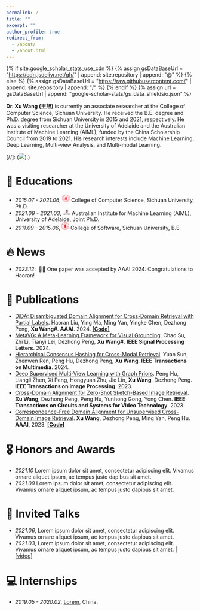 ```yaml
---
permalink: /
title: ""
excerpt: ""
author_profile: true
redirect_from: 
  - /about/
  - /about.html
---
```


{% if site.google_scholar_stats_use_cdn %}
{% assign gsDataBaseUrl = "https://cdn.jsdelivr.net/gh/" | append: site.repository | append: "@" %}
{% else %}
{% assign gsDataBaseUrl = "https://raw.githubusercontent.com/" | append: site.repository | append: "/" %}
{% endif %}
{% assign url = gsDataBaseUrl | append: "google-scholar-stats/gs_data_shieldsio.json" %}

<span class='anchor' id='about-me'></span>

**Dr. Xu Wang (王旭)** is currently an associate researcher at the College of Computer Science, Sichuan University. He received the B.E. degree and Ph.D. degree from Sichuan University in 2015 and 2021, respectively. He was a visiting researcher at the University of Adelaide and the Australian Institute of Machine Learning (AIML), funded by the China Scholarship Council from 2019 to 2021. His research interests include Machine Learning, Deep Learning, Multi-view Analysis, and Multi-modal Learning. 

[//]: (<a href='https://scholar.google.com/citations?user=XTOXhy4AAAAJ'><img src="https://img.shields.io/endpoint?url={{ url | url_encode }}&logo=Google%20Scholar&labelColor=f6f6f6&color=9cf&style=flat&label=citations"></a>).)


# 📖 Educations
- *2015.07 - 2021.06*, <a href="https://en.scu.edu.cn/"><img class="png" src="/images/SCU_logo.png" width="20pt"></a> College of Computer Science, Sichuan University, Ph.D.
- *2021.09 - 2021.03*, <a href="https://www.adelaide.edu.au/aiml/"><img class="png" src="/images/UOA_logo.png" width="20pt"></a> Australian Institute for Machine Learning (AIML), University of Adelaide, Joint Ph.D.
- *2011.09 - 2015.06*, <a href="https://en.scu.edu.cn/"><img class="png" src="/images/SCU_logo.png" width="20pt"></a> College of Software, Sichuan University, B.E. 

# 🔥 News
- *2023.12*: &nbsp;🎉🎉 One paper was accepted by AAAI 2024. Congratulations to Haoran! 


# 📝 Publications 
- [DiDA: Disambiguated Domain Alignment for Cross-Domain Retrieval with Partial Labels](https://scholar.google.com/citations?view_op=view_citation&hl=zh-CN&user=XTOXhy4AAAAJ&sortby=pubdate&citation_for_view=XTOXhy4AAAAJ:dhFuZR0502QC). Haoran Liu, Ying Ma, Ming Yan, Yingke Chen, Dezhong Peng, **Xu Wang#**. **AAAI**. 2024. [**[Code]**](https://github.com/wangxu-scu/DiDA)
- [MetaVG: A Meta-Learning Framework for Visual Grounding](https://ieeexplore.ieee.org/abstract/document/10365212), Chao Su, Zhi Li, Tianyi Lei, Dezhong Peng, **Xu Wang#**. **IEEE Signal Processing Letters**. 2024.
- [Hierarchical Consensus Hashing for Cross-Modal Retrieval](https://ieeexplore.ieee.org/abstract/document/10119165). Yuan Sun, Zhenwen Ren, Peng Hu, Dezhong Peng, **Xu Wang**. **IEEE Transactions on Multimedia**. 2024.
- [Deep Supervised Multi-View Learning with Graph Priors](https://ieeexplore.ieee.org/abstract/document/10341289/). Peng Hu, Liangli Zhen, Xi Peng, Hongyuan Zhu, Jie Lin, **Xu Wang**, Dezhong Peng. **IEEE Transactions on Image Processing**. 2023.
- [Cross-Domain Alignment for Zero-Shot Sketch-Based Image Retrieval](https://ieeexplore.ieee.org/abstract/document/10098211). **Xu Wang**, Dezhong Peng, Peng Hu, Yunhong Gong, Yong Chen. **IEEE Transactions on Circuits and Systems for Video Technology**. 2023.
- [Correspondence-Free Domain Alignment for Unsupervised Cross-Domain Image Retrieval](https://arxiv.org/pdf/2302.06081.pdf). **Xu Wang**, Dezhong Peng, Ming Yan, Peng Hu. **AAAI**, 2023. [**[Code]**](https://github.com/wangxu-scu/CoDA)

# 🎖 Honors and Awards
- *2021.10* Lorem ipsum dolor sit amet, consectetur adipiscing elit. Vivamus ornare aliquet ipsum, ac tempus justo dapibus sit amet. 
- *2021.09* Lorem ipsum dolor sit amet, consectetur adipiscing elit. Vivamus ornare aliquet ipsum, ac tempus justo dapibus sit amet. 


# 💬 Invited Talks
- *2021.06*, Lorem ipsum dolor sit amet, consectetur adipiscing elit. Vivamus ornare aliquet ipsum, ac tempus justo dapibus sit amet. 
- *2021.03*, Lorem ipsum dolor sit amet, consectetur adipiscing elit. Vivamus ornare aliquet ipsum, ac tempus justo dapibus sit amet.  \| [\[video\]](https://github.com/)

# 💻 Internships
- *2019.05 - 2020.02*, [Lorem](https://github.com/), China.
